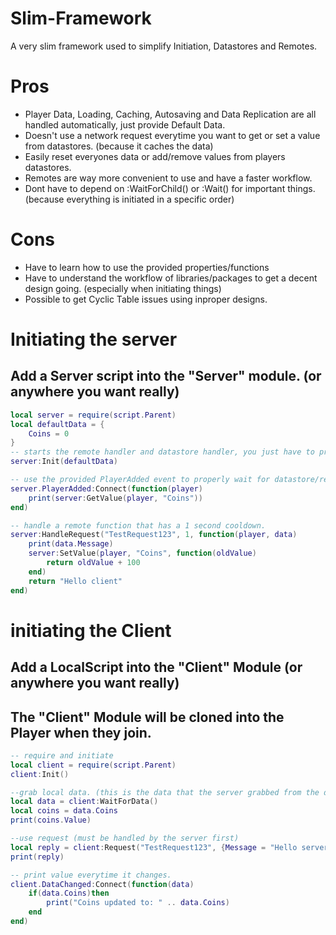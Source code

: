 # Slim-Framework
A very slim framework used to simplify Initiation, Datastores and Remotes.

# Pros
* Player Data, Loading, Caching, Autosaving and Data Replication are all handled automatically, just provide Default Data.
* Doesn't use a network request everytime you want to get or set a value from datastores. (because it caches the data)
* Easily reset everyones data or add/remove values from players datastores.
* Remotes are way more convenient to use and have a faster workflow.
* Dont have to depend on :WaitForChild() or :Wait() for important things. (because everything is initiated in a specific order)

# Cons
* Have to learn how to use the provided properties/functions
* Have to understand the workflow of libraries/packages to get a decent design going. (especially when initiating things)
* Possible to get Cyclic Table issues using inproper designs.


# Initiating the server
## Add a Server script into the "Server" module. (or anywhere you want really)

```lua
local server = require(script.Parent)
local defaultData = {
    Coins = 0
}
-- starts the remote handler and datastore handler, you just have to provide default player data for the datastore.
server:Init(defaultData)

-- use the provided PlayerAdded event to properly wait for datastore/remote handler to initiate.
server.PlayerAdded:Connect(function(player)
    print(server:GetValue(player, "Coins"))
end)

-- handle a remote function that has a 1 second cooldown.
server:HandleRequest("TestRequest123", 1, function(player, data)
    print(data.Message)
    server:SetValue(player, "Coins", function(oldValue)
        return oldValue + 100
    end)
    return "Hello client"
end)


```

# initiating the Client
## Add a LocalScript into the "Client" Module (or anywhere you want really)
## The "Client" Module will be cloned into the Player when they join.

```lua
-- require and initiate
local client = require(script.Parent)
client:Init()

--grab local data. (this is the data that the server grabbed from the datastore and then replicated to the client)
local data = client:WaitForData()
local coins = data.Coins
print(coins.Value)

--use request (must be handled by the server first)
local reply = client:Request("TestRequest123", {Message = "Hello server"})
print(reply)

-- print value everytime it changes.
client.DataChanged:Connect(function(data)
    if(data.Coins)then
        print("Coins updated to: " .. data.Coins)
    end
end)




```



